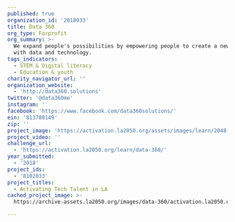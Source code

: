 ```yaml
---
published: true
organization_id: '2018033'
title: Data 360
org_type: Forprofit
org_summary: >-
  We expand people's possibilities by empowering people to create a new future
  with data and technology.
tags_indicators:
  - STEM & Digital literacy
  - Education & youth
charity_navigator_url: ''
organization_website:
  - 'http://data360.solutions'
twitter: '@data360me'
instagram: ''
facebook: 'https://www.facebook.com/data360solutions/'
ein: '813780149'
zip: ''
project_image: 'https://activation.la2050.org/assets/images/learn/2048-wide/data-360.jpg'
project_video: ''
challenge_url:
  - 'https://activation.la2050.org/learn/data-360/'
year_submitted:
  - '2018'
project_ids:
  - '8102033'
project_titles:
  - Activating Tech Talent in LA
cached_project_image: >-
  https://archive-assets.la2050.org/images/data-360/activation.la2050.org/assets/images/learn/2048-wide/data-360.jpg

---
```

